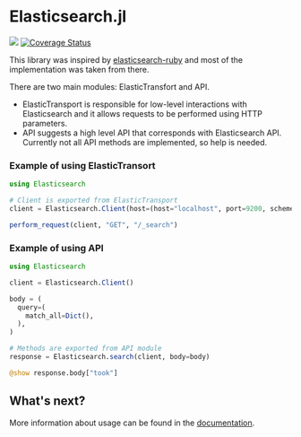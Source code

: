 # Elasticsearch.jl
[![](https://img.shields.io/badge/docs-stable-blue.svg)](https://opensesame.github.io/Elasticsearch.jl)
[![Coverage Status](https://coveralls.io/repos/github/OpenSesame/Elasticsearch.jl/badge.svg?branch=main&t=vPHtC7)](https://coveralls.io/github/OpenSesame/Elasticsearch.jl?branch=main)

This library was inspired by [elasticsearch-ruby](https://github.com/elastic/elasticsearch-ruby) and most of the implementation was taken from there.

There are two main modules: ElasticTransfort and API.

- ElasticTransport is responsible for low-level interactions with Elasticsearch and it allows requests to be performed using HTTP parameters.
- API suggests a high level API that corresponds with Elasticsearch API. Currently not all API methods are implemented, so help is needed.

### Example of using ElasticTransort

```julia
using Elasticsearch

# Client is exported from ElasticTransport
client = Elasticsearch.Client(host=(host="localhost", port=9200, scheme="http"))

perform_request(client, "GET", "/_search")
```

### Example of using API

```julia
using Elasticsearch

client = Elasticsearch.Client()

body = (
  query=(
    match_all=Dict(),
  ),
)

# Methods are exported from API module
response = Elasticsearch.search(client, body=body)

@show response.body["took"]
```

## What's next?

More information about usage can be found in the [documentation](https://opensesame.github.io/Elasticsearch.jl).